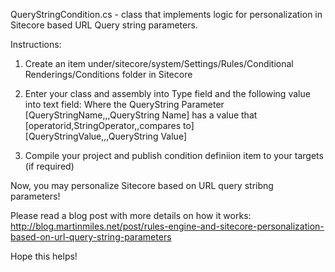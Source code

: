 QueryStringCondition.cs - class that implements logic for personalization in Sitecore based URL Query string parameters.

Instructions:

1. Create an item under/sitecore/system/Settings/Rules/Conditional Renderings/Conditions folder in Sitecore
2. Enter your class and assembly into Type field and the following value into text field:
	Where the QueryString Parameter [QueryStringName,,,QueryString Name] has a value that [operatorid,StringOperator,,compares to] [QueryStringValue,,,QueryString Value]

3. Compile your project and publish condition definiion item to your targets (if required)

Now, you may personalize Sitecore based on URL query stribng parameters!

Please read a blog post with more details on how it works:
	http://blog.martinmiles.net/post/rules-engine-and-sitecore-personalization-based-on-url-query-string-parameters


Hope this helps!